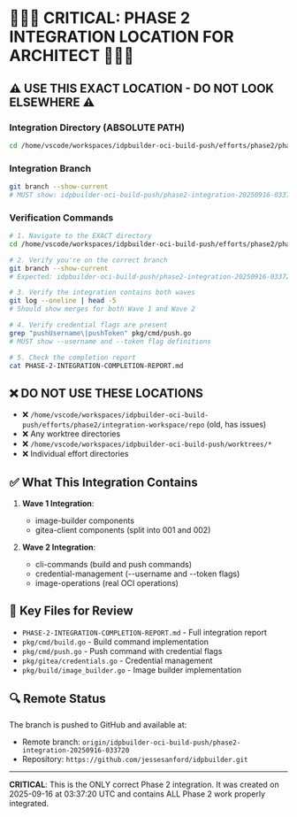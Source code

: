 # 🚨🚨🚨 CRITICAL: PHASE 2 INTEGRATION LOCATION FOR ARCHITECT 🚨🚨🚨

## ⚠️ USE THIS EXACT LOCATION - DO NOT LOOK ELSEWHERE ⚠️

### Integration Directory (ABSOLUTE PATH)
```bash
cd /home/vscode/workspaces/idpbuilder-oci-build-push/efforts/phase2/phase-integration-workspace-new/repo
```

### Integration Branch
```bash
git branch --show-current
# MUST show: idpbuilder-oci-build-push/phase2-integration-20250916-033720
```

### Verification Commands
```bash
# 1. Navigate to the EXACT directory
cd /home/vscode/workspaces/idpbuilder-oci-build-push/efforts/phase2/phase-integration-workspace-new/repo

# 2. Verify you're on the correct branch
git branch --show-current
# Expected: idpbuilder-oci-build-push/phase2-integration-20250916-033720

# 3. Verify the integration contains both waves
git log --oneline | head -5
# Should show merges for both Wave 1 and Wave 2

# 4. Verify credential flags are present
grep "pushUsername\|pushToken" pkg/cmd/push.go
# MUST show --username and --token flag definitions

# 5. Check the completion report
cat PHASE-2-INTEGRATION-COMPLETION-REPORT.md
```

## ❌ DO NOT USE THESE LOCATIONS
- ❌ `/home/vscode/workspaces/idpbuilder-oci-build-push/efforts/phase2/integration-workspace/repo` (old, has issues)
- ❌ Any worktree directories
- ❌ `/home/vscode/workspaces/idpbuilder-oci-build-push/worktrees/*`
- ❌ Individual effort directories

## ✅ What This Integration Contains
1. **Wave 1 Integration**:
   - image-builder components
   - gitea-client components (split into 001 and 002)

2. **Wave 2 Integration**:
   - cli-commands (build and push commands)
   - credential-management (--username and --token flags)
   - image-operations (real OCI operations)

## 📄 Key Files for Review
- `PHASE-2-INTEGRATION-COMPLETION-REPORT.md` - Full integration report
- `pkg/cmd/build.go` - Build command implementation
- `pkg/cmd/push.go` - Push command with credential flags
- `pkg/gitea/credentials.go` - Credential management
- `pkg/build/image_builder.go` - Image builder implementation

## 🔍 Remote Status
The branch is pushed to GitHub and available at:
- Remote branch: `origin/idpbuilder-oci-build-push/phase2-integration-20250916-033720`
- Repository: `https://github.com/jessesanford/idpbuilder.git`

---

**CRITICAL**: This is the ONLY correct Phase 2 integration. It was created on 2025-09-16 at 03:37:20 UTC and contains ALL Phase 2 work properly integrated.